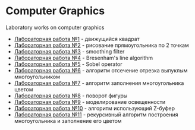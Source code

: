 # Computer Graphics
Laboratory works  on computer graphics

* [Лабораторная работа №1](https://github.com/DASHULYA1337/CG/blob/master/lab1.html "движущийся квадрат") - движущийся квадрат
* [Лабораторная работа №2](https://github.com/DASHULYA1337/CG/blob/master/lab2.html "рисование прямоугольника по 2 точкам") - рисование прямоугольника по 2 точкам
* [Лабораторная работа №3](https://github.com/DASHULYA1337/CG/blob/master/lab3.html "smoothing filter") - smoothing filter
* [Лабораторная работа №4](https://github.com/DASHULYA1337/CG/blob/master/lab4.html "Bresenham's line algorithm") - Bresenham's line algorithm
* [Лабораторная работа №5](https://github.com/DASHULYA1337/CG/blob/master/lab5.html "Sobel operator") - Sobel operator
* [Лабораторная работа №6](https://github.com/DASHULYA1337/CG/blob/master/lab6.html "алгоритм отсечение отрезка выпуклым многоугольником") - алгоритм отсечение отрезка выпуклым многоугольником
* [Лабораторная работа №7](https://github.com/DASHULYA1337/CG/blob/master/lab7.html "алгоритм заполнения многоугольника цветом") - алгоритм заполнения многоугольника цветом
* [Лабораторная работа №8](https://github.com/DASHULYA1337/CG/blob/master/lab8.html "поворот фигуры") - поворот фигуры
* [Лабораторная работа №9](https://github.com/DASHULYA1337/CG/blob/master/lab9.html "моделирование освещенности") - моделирование освещенности
* [Лабораторная работа №10](https://github.com/DASHULYA1337/CG/blob/master/lab10.html "алгоритм использующий Z-буфер") - алгоритм использующий Z-буфер
* [Лабораторная работа №11](https://github.com/DASHULYA1337/CG/blob/master/lab11.html "рекурсивный алгоритм построения многоугольника и заполнение его цветом") - рекурсивный алгоритм построения многоугольника и заполнение его цветом
